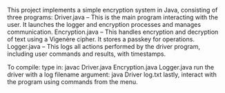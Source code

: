 This project implements a simple encryption system in Java, consisting of three programs:
Driver.java – This is the main program interacting with the user. It launches the logger and encryption processes and manages communication.
Encryption.java – This handles encryption and decryption of text using a Vigenère cipher. It stores a passkey for operations.
Logger.java – This logs all actions performed by the driver program, including user commands and results, with timestamps.

To compile:
type in: javac Driver.java Encryption.java Logger.java
run the driver with a log filename argument: java Driver log.txt
lastly, interact with the program using commands from the menu. 
